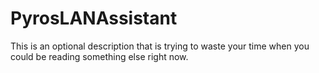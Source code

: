# PyrosLANAssistant
This is an optional description that is trying to waste your time when you could be reading something else right now.
